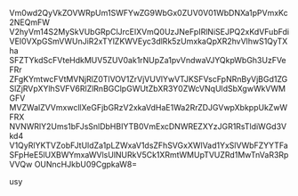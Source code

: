Vm0wd2QyVkZOVWRpUm1SWFYwZG9WbGx0ZUV0V01WbDNXa1pPVmxKc2NEQmFW
V2hyVm14S2MySkVUbGRpClJrcElXVmQ0UzJNeFpIRlNiSEJPQ2xKdVFubFdi
VEI0VXpGSmVWUnJiR2xTYlZKWVEyc3dlRk5zUmxkaQpXR2hvVlhwS1QyTXha
SFZTYkdScFVteHdkMUV5ZUV0ak1rNUpZa1pvVndwaVJYQkpWbGh3UzFVeFRr
ZFgKYmtwcFVtMVNjRlZ0TlVOV1ZrVjVUVlYwVTJKSFVscFpNRnByVjBGd1ZG
SlZjRVpXYlhSVFV6RlZlRnBGClpGWUtZbXR3Y0ZWcVNqUldSbXgwWkVWMGFV
MVZWalZVVmxwcllXeGFjbGRzV2xkaVdHaE1Wa2RrZDJGVwpXbkppUkZwWFRX
NVNWRlY2Ums1bFJsSnlDbHBIYTB0VmExcDNWREZXYzJGR1RsTldiWGd3Vkd4
V1QyRlYKTVZobFJtUldZa1pLZWxaV1dsZFhSVGxXWlVad1YxSlVWbFZYYTFa
SFpHeE5lUXBWYmxaWVlsUlNURkV5Ck1XRmtWMUpTVUZRd1MwTnVaR3RpVVQw
OUNncHJkbU09CgpkaW8=

usy